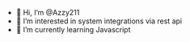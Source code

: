 - 👋 Hi, I’m @Azzy211
- 👀 I’m interested in system integrations via rest api
- 🌱 I’m currently learning Javascript
<!--- 💞️ I’m looking to collaborate on still thinging abo
 - 📫 How to reach me ...
--->
